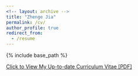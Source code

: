 ```yaml
---
<!-- layout: archive -->
title: "Zhenge Jia"
permalink: /cv/
author_profile: true
redirect_from:
  - /resume
---
```


{% include base_path %}

[Click to View My Up-to-date Curriculum Vitae [PDF]](https://github.com/zhengejia/zhengejia.github.io/blob/master/files/Zhenge_Jia_CV-2022-Nov.pdf)
